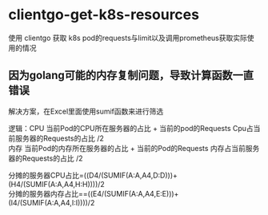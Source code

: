 # clientgo-get-k8s-resources
使用 clientgo 获取 k8s pod的requests与limit以及调用prometheus获取实际使用的情况


## 因为golang可能的内存复制问题，导致计算函数一直错误
解决方案，在Excel里面使用sumif函数来进行筛选

逻辑：CPU 当前Pod的CPU所在服务器的占比 + 当前的pod的Requests Cpu占当前服务器的Requests的占比 /2   
      内存 当前Pod的内存所在服务器的占比 + 当前的Pod的Requests 内存占当前服务器的Requests的占比 /2   

分摊的服务器CPU占比=((D4/(SUMIF(A:A,A4,D:D)))+(H4/(SUMIF(A:A,A4,H:H))))/2  
分摊的服务器内存占比==((E4/(SUMIF(A:A,A4,E:E)))+(I4/(SUMIF(A:A,A4,I:I))))/2  

